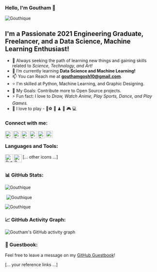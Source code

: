### Hello, I'm Goutham 👋

<p align="left"> 
  <img src="https://komarev.com/ghpvc/?username=Gouthique&label=Profile%20views&color=0e75b6&style=flat" alt="Gouthique" /> 
</p>

## I'm a Passionate 2021 Engineering Graduate, Freelancer, and a Data Science, Machine Learning Enthusiast!

- 🔭 Always seeking the path of learning new things and gaining skills related to _Science, Technology, and Art!_
- 🌱 I’m currently learning **Data Science and Machine Learning!**
- 📫 You can Reach me at **gouthamgosh10@gmail.com**.
- ⭐ I'm skilled at Python, Machine Learning, and Graphic Designing.
- 🥅 My Goals: Contribute more to Open Source projects.
- ⚡ Fun fact: I love to _Draw, Watch Anime, Play Sports, Dance, and Play Games._
- 🎉 I love to play - 🏏⚽ 🏀 ♟ 🏸 🎮 💻 

### Connect with me:

[<img align="left" alt="Goutham | LinkedIn" width="24px" src="https://raw.githubusercontent.com/Gouthique/languages_tools/main/linkedin.png" />][linkedin]
[<img align="left" alt="Goutham | Instagram" width="24px" src="https://raw.githubusercontent.com/Gouthique/languages_tools/main/instagram.png" />][instagram]
[<img align="left" alt="Goutham | Stackoverflow" width="24px" src="https://raw.githubusercontent.com/Gouthique/languages_tools/main/stack-overflow.jpg" />][Stackoverflow]
[<img align="left" alt="Goutham | Medium" width="24px" src="https://raw.githubusercontent.com/Gouthique/languages_tools/main/medium.jpg" />][Medium]
[<img align="left" alt="Goutham | DEV" width="24px" src="https://raw.githubusercontent.com/Gouthique/languages_tools/main/DEV.jpg" />][DEV]
[<img align="left" alt="Goutham | Hackerrank" width="22px" src="https://raw.githubusercontent.com/Gouthique/languages_tools/main/Hackerrank.png" />][hackerrank]
<br />

### Languages and Tools:

[<img align="left" alt="Python3" width="26px" src="https://raw.githubusercontent.com/Gouthique/languages_tools/main/python.png" />][python3]
[<img align="left" alt="R" width="26px" src="https://raw.githubusercontent.com/Gouthique/languages_tools/main/R.png" />][R]
[... other icons ...]
<br /><br />

### 📊 GitHub Stats:
<p>
  <img align="center" src="https://github-readme-stats.vercel.app/api/top-langs?username=Gouthique&show_icons=true&locale=en&layout=compact" alt="Gouthique" />
</p>

<p>
  &nbsp;<img align="center" src="https://github-readme-stats.vercel.app/api?username=Gouthique&show_icons=true&locale=en" alt="Gouthique" />
</p>

<p>
  <img align="center" src="https://github-readme-streak-stats.herokuapp.com/?user=Gouthique&" alt="Gouthique" />
</p>

### 📈 GitHub Activity Graph:
![Goutham's GitHub activity graph](https://activity-graph.herokuapp.com/graph?username=Gouthique&bg_color=ffffff&color=000000&line=000000&point=000000&area=true&hide_border=true)

### 📝 Guestbook:
Feel free to leave a message on my [GitHub Guestbook](https://github.com/Gouthique/Gouthique/issues/new?template=guestbook_entry.md)!

<!-- Reference links -->
[... your reference links ...]


<!--[website]: https://codeSTACKr.com-->
<!--[course]: http://vsCodeHero.com-->
<!--[twitter]: https://twitter.com/codeSTACKr-->
<!--[youtube]: https://youtube.com/codeSTACKr-->
[Medium]: https://medium.com/@gouthamgosh10
[Stackoverflow]: https://stackoverflow.com/users/edit/14514049
[DEV]: https://dev.to/gouthique
[hackerrank]: https://www.hackerrank.com/Gouthique?hr_r=1
[python3]: https://www.python.org/
[R]: https://www.r-project.org/
[SQL]: https://www.microsoft.com/en-us/sql-server/sql-server-downloads
[Jupyter_nb]: https://jupyter.org/
[Pycharm]: https://www.jetbrains.com/pycharm/
[atom]: https://atom.io/
[vscode]: https://code.visualstudio.com/
[Tablaeu]: https://www.tableau.com/
[RS]: https://www.rstudio.com/
[terminal]: https://www.linux.org/pages/download/
[powershell]: https://docs.microsoft.com/en-us/powershell/
[git]: https://gitforwindows.org/
[excel]: https://www.microsoft.com/en-us/microsoft-365/excel
[photoshop]: https://www.adobe.com/in/products/photoshop.html?sdid=SGDJMMG3&mv=search&ef_id=171157e979831e888abe36f3fcde1c3d:G:s&s_kwcid=AL!3085!10!78752664964288!78752708799447
[illustrator]: https://www.adobe.com/in/products/illustrator.html?sdid=SBNHMR64&mv=search&ef_id=f71f0046aba218ff56e8615c2ed20d22:G:s&s_kwcid=AL!3085!10!79508571016190!79508792306633
[canva]: https://www.canva.com/
[aftereffects]: https://www.adobe.com/in/products/aftereffects.html?sdid=STLMM87Z&mv=search&ef_id=4fbd4a97aec517d6dcab2b8d2b4c0b4d:G:s&s_kwcid=AL!3085!10!78752656709936!78752878555060
[powerpoint]: https://www.microsoft.com/en-us/microsoft-365/powerpoint
[word]: https://www.microsoft.com/en-us/microsoft-365/word
[instagram]: https://www.instagram.com/hii_its_me_gouthique._
[linkedin]: https://in.linkedin.com/in/k-sai-goutham-828a1717b
<!--[webdevplaylist]: https://www.youtube.com/playlist?list=PLkwxH9e_vrAJ0WbEsFA9W3I1W-g_BTsbt
[jsplaylist]: https://www.youtube.com/playlist?list=PLkwxH9e_vrALRJKu7wfXby3MKeflhTu6B
[cssplaylist]: https://www.youtube.com/playlist?list=PLkwxH9e_vrALSdvZuEh6gqQdmDoDIoqz4
[reactplaylist]: https://www.youtube.com/playlist?list=PLkwxH9e_vrAK4TdffpxKY3QGyHCpxFcQ0-->
